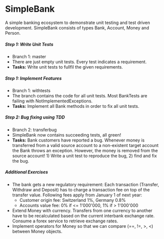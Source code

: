 # SimpleBank
A simple banking ecosystem to demonstrate unit testing and test driven development. SimpleBank consists of types Bank, Account, Money and Person.

##### Step 1: Write Unit Tests
- Branch 1: master
- There are just empty unit tests. Every test indicates a requirement.
- **Tasks:** Write unit tests to fullfil the given requirements.

##### Step 1: Implement Features
- Branch 1: withtests
- The branch contains the code for all unit tests. Most BankTests are failing with NotImplementedExceptions.
- **Tasks:** Implement all Bank methods in order to fix all unit tests.

##### Step 2: Bug fixing using TDD
- Branch 2: transferbug
- SimpleBank now contains succeeding tests, all green!
- **Tasks:** Bank customers have reported a bug. Whenever money is transferred from a valid source account to a non-existent target account the Bank throws an exception. However, the money is removed from the source account! 1) Write a unit test to reproduce the bug, 2) find and fix the bug.


##### Additional Exercises
- The bank gets a new regulatory requirement: Each transaction (Transfer, Withdraw and Deposit) has to charge a transaction fee on top of the transfer value. Following fees apply from January 1 of next year:
	- Customer origin fee: Switzerland 1%, Germany 0.8%
	- Accounts value fee: 0% if <= 1'000'000, 1% if > 1'000'000
- Extend Money with currency. Transfers from one currency to another have to be recalculated based on the current interbank exchange rate. Consume a forex service to retrieve exchange rates.
- Implement operators for Money so that we can compare (==, !=, >, <) between Money objects.
